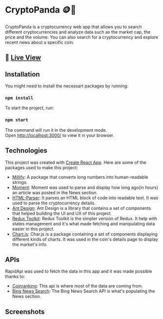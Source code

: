 # CryptoPanda 🪙🐼

CryptoPanda is a cryptocurrency web app that allows you to search different cryptocurrencies and analyze data such as the market cap, the price and the volume. You can also search for a cryptocurrency and explore recent news about a specific coin.

## 🚀  [Live View](https://heuristic-hermann-e7b638.netlify.app/)

## Installation

You might need to install the necessart packages by running:

### `npm install`

To start the project, run:

### `npm start`

The command will run it in the development mode.\
Open [http://localhost:3000/](http://localhost:3000/) to view it in your browser.

## Technologies

This project was created with [Create React App](https://github.com/facebook/create-react-app). Here are some of the packages used to make this project:

- [Millify](https://github.com/izolate/millify): A package that converts long numbers into human-readable strings.
- [Moment](https://momentjs.com): Moment was used to parse and display how long ago(in hours) an article was posted in the News section.
- [HTML-Parser](https://github.com/peternewnham/react-html-parser): It parses an HTML block of code into readable text. It was used to parse the cryptocurrency details.
- [Ant Design](https://ant.design): Ant Design is a library that contains a set of components that helped building the UI and UX of this project.
- [Redux Toolkit](https://redux-toolkit.js.org): Redux Toolkit is the simpler version of Redux. It help with states management and it's what made fetching and manipulating data easier in this project.
- [Chart.js](https://www.chartjs.org): Char.js is a package containing a set of components displaying different kinds of charts. It was used in the coin's details page to display the market's info.

## APIs

RapidApi was used to fetch the data in this app and it was made possible thanks to:

- [Coinranking](https://rapidapi.com/Coinranking/api/coinranking1): This api is where most of the data are coming from.
- [Bing News Search](https://rapidapi.com/microsoft-azure-org-microsoft-cognitive-services/api/bing-news-search1/): The Bing News Search API is what's populating the News section.

## Screenshots
